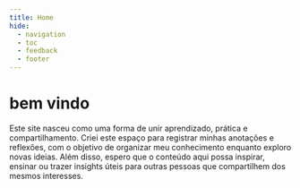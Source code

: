 ```yaml
---
title: Home
hide:
  - navigation
  - toc
  - feedback
  - footer
---
```

# 

<div class="grid" markdown>

<div>
<h1>bem vindo</h1>
<p>Este site nasceu como uma forma de unir aprendizado, prática e compartilhamento. Criei este espaço para registrar minhas anotações e reflexões, com o objetivo de organizar meu conhecimento enquanto exploro novas ideias. Além disso, espero que o conteúdo aqui possa inspirar, ensinar ou trazer insights úteis para outras pessoas que compartilhem dos mesmos interesses.</p>
</div>

<div></div>

</div>